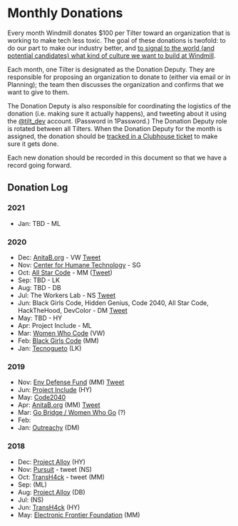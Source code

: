 # Monthly Donations

Every month Windmill donates $100 per Tilter toward an organization that is working to make tech less toxic. The goal of these donations is twofold: to do our part to make our industry better, and [to signal to the world (and potential candidates) what kind of culture we want to build at Windmill](https://twitter.com/dbentley/status/1196853652444499968).

Each month, one Tilter is designated as the Donation Deputy. They are responsible for proposing an organization to donate to (either via email or in Planning); the team then discusses the organization and confirms that we want to give to them.

The Donation Deputy is also responsible for coordinating the logistics of the donation (i.e. making sure it actually happens), and tweeting about it using the [@tilt_dev](https://twitter.com/tilt_dev) account. (Password in 1Password.) The Donation Deputy role is rotated between all Tilters. When the Donation Deputy for the month is assigned, the donation should be [tracked in a Clubhouse ticket](https://app.clubhouse.io/windmill/stories/new?template_id=5e6a6244-cc45-4cd2-a3ba-8ac4139a692a) to make sure it gets done.

Each new donation should be recorded in this document so that we have a record going forward.

## Donation Log

### 2021
* Jan: TBD - ML

### 2020
* Dec: [AnitaB.org](https://anitab.org/) - VW [Tweet](https://twitter.com/tilt_dev/status/1346176001898913792)
* Nov: [Center for Humane Technology](https://www.humanetech.com/) - SG
* Oct: [All Star Code](https://www.allstarcode.org/) - MM ([Tweet](https://twitter.com/tilt_dev/status/1313559289890582530))
* Sep: TBD - LK
* Aug: TBD - DB
* Jul: The Workers Lab - NS [Tweet](https://twitter.com/tilt_dev/status/1291422787907784710)
* Jun: Black Girls Code, Hidden Genius, Code 2040, All Star Code, HackTheHood, DevColor - DM [Tweet](https://twitter.com/tilt_dev/status/1272885321215213568)
* May: TBD - HY 
* Apr: Project Include - ML
* Mar: [Women Who Code](https://www.womenwhocode.com/) (VW)
* Feb: [Black Girls Code](http://www.blackgirlscode.com/) (MM)
* Jan: [Tecnogueto](http://www.tecnogueto.com.br/) (LK)

### 2019
* Nov: [Env Defense Fund](https://www.edf.org/) (MM) [Tweet](https://twitter.com/tilt_dev/status/1199453036483141632)
* Jun: [Project Include](https://projectinclude.org/) (HY)
* May: [Code2040](http://www.code2040.org/)
* Apr: [AnitaB.org](https://anitab.org/) (MM) [Tweet](https://twitter.com/tilt_dev/status/1124073397036683264)
* Mar: [Go Bridge / Women Who Go](https://www.womenwhogo.org/) (?)
* Feb: 
* Jan: [Outreachy](https://www.outreachy.org/) (DM)

### 2018
* Dec: [Project Alloy](https://www.projectalloy.org/) (HY)
* Nov: [Pursuit](https://www.pursuit.org/) - tweet (NS)
* Oct: [TransH4ck](http://www.transhack.org/) - tweet (MM) 
* Sep: (ML) 
* Aug: [Project Alloy](https://www.projectalloy.org/) (DB)
* Jul: (NS)
* Jun: [TransH4ck](http://www.transhack.org/) (HY)
* May: [Electronic Frontier Foundation](https://www.eff.org/) (MM)
